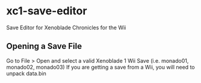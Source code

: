 # xc1-save-editor
Save Editor for Xenoblade Chronicles for the Wii

## Opening a Save File
Go to File > Open and select a valid Xenoblade 1 Wii Save (i.e. monado01, monado02, monado03)
If you are getting a save from a Wii, you will need to unpack data.bin
